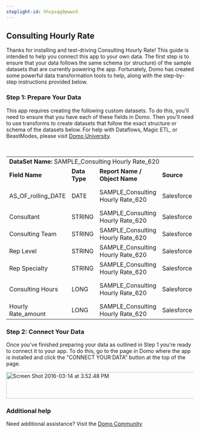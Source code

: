 ```yaml
---
stoplight-id: hhzpsqg9pwwv5
---
```


<div class="col-md-12 content-panel">
                <h2>Consulting Hourly Rate</h2>
                <p></p><p>Thanks for installing and test-driving <span id="title">Consulting Hourly Rate</span>! This guide is intended to help you connect this app to your own data. The first step is to ensure that your data follows the same schema (or structure) of the sample datasets that are currently powering the app. Fortunately, Domo has created some powerful data transformation tools to help, along with the step-by-step instructions provided below.</p><div class="doc-row" id="Step%201:%20Identify%20Required%20Data%20Fields"><h3 class="doc-row-title">Step 1: Prepare Your Data</h3><div class="small-pad-bottom"><p>This app requires creating the following custom datasets. To do this, you'll need to ensure that you have each of these fields in Domo. Then you'll need to use transforms to create datasets that follow the exact structure or schema of the datasets below. For help with Dataflows, Magic ETL, or BeastModes, please visit <a href="https://university.domo.com/" target="_blank">Domo University</a>.</p></div>
                <br>
                <div id="custom-data-container"><table id="SAMPLE_Consulting-Hourly-Rate_620"><tbody><tr><td colspan="6"><strong>DataSet Name:</strong> <span class="value">SAMPLE_Consulting Hourly Rate_620</span></td></tr><!--tr>    <td colspan="6"></td></tr--><tr><td><strong>Field Name</strong></td><td><strong>Data Type</strong></td><td><strong>Report Name / Object Name</strong></td><td><strong>Source </strong></td><td colspan="2"><strong>Description of Field</strong></td></tr><tr><td>AS_OF_rolling_DATE</td><td>DATE</td><td>SAMPLE_Consulting Hourly Rate_620</td><td>Salesforce</td><td colspan="2">Date of tracked metrics</td></tr><tr><td>Consultant</td><td>STRING</td><td>SAMPLE_Consulting Hourly Rate_620</td><td>Salesforce</td><td colspan="2">Consultant name</td></tr><tr><td>Consulting Team</td><td>STRING</td><td>SAMPLE_Consulting Hourly Rate_620</td><td>Salesforce</td><td colspan="2">Consulting team name</td></tr><tr><td>Rep Level</td><td>STRING</td><td>SAMPLE_Consulting Hourly Rate_620</td><td>Salesforce</td><td colspan="2">Representative level</td></tr><tr><td>Rep Specialty</td><td>STRING</td><td>SAMPLE_Consulting Hourly Rate_620</td><td>Salesforce</td><td colspan="2">Representative specialty</td></tr><tr><td>Consulting Hours</td><td>LONG</td><td>SAMPLE_Consulting Hourly Rate_620</td><td>Salesforce</td><td colspan="2">Amount of consulting hours</td></tr><tr><td>Hourly Rate_amount</td><td>LONG</td><td>SAMPLE_Consulting Hourly Rate_620</td><td>Salesforce</td><td colspan="2">Measured hourly rate</td></tr></tbody></table><div class="doc-row medium-pad-top">
                <h3 class="doc-row-title">Step 2: Connect Your Data</h3>
                <div class="small-pad-bottom">
                    <p>Once you've finished preparing your data as outlined in Step 1 you're ready to connect it to your app. To do this, go to the page in Domo where the app is installed and click the "CONNECT YOUR DATA" button at the top of the page.</p>
                    <p class="small-pad">
                    <img class="alignnone size-full wp-image-1207" src="https://s3.amazonaws.com/development.domo.com/wp-content/uploads/2016/03/14155707/Screen-Shot-2016-03-14-at-3.52.48-PM1.png" alt="Screen Shot 2016-03-14 at 3.52.48 PM" width="1158" height="71">
                    </p>
                    <div id="ooyalaplayer-IyYTc1MjE61NwLdtrxXvZuhH-dSGbWnR" class="ooyalaplayer"></div>
                    <script>
                        OO.ready(function() {
                            OO.Player.create("ooyalaplayer-IyYTc1MjE61NwLdtrxXvZuhH-dSGbWnR", "IyYTc1MjE61NwLdtrxXvZuhH-dSGbWnR", {
                                height: 380
                            });
                        });
                    </script>
                </div>
                <h3 class="doc-row-title">Additional help</h3>
                <div class="small-pad-bottom">
                    <p>Need additional assistance? Visit the <a href="https://dojo.domo.com">Domo Community</a></p>
                </div>
            </div></div></div><p></p>            </div>
